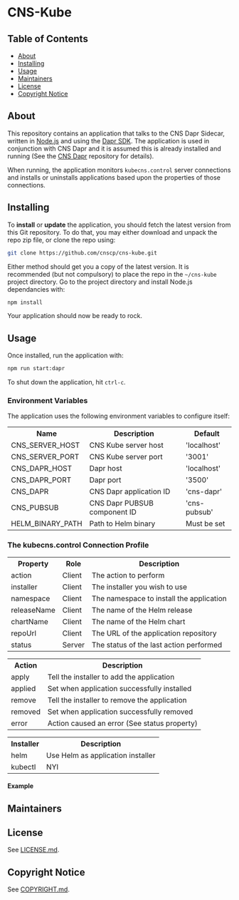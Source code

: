 # CNS-Kube

## Table of Contents

- [About](#about)
- [Installing](#installing)
- [Usage](#usage)
- [Maintainers](#maintainers)
- [License](#license)
- [Copyright Notice](#copyright-notice)

## About

This repository contains an application that talks to the CNS Dapr Sidecar, written in [Node.js](https://nodejs.org/en/about) and using the [Dapr SDK](https://docs.dapr.io/developing-applications/sdks/js/). The application is used in conjunction with CNS Dapr and it is assumed this is already installed and running (See the [CNS Dapr](https://github.com/CNSCP/cns-dapr) repository for details).

When running, the application monitors `kubecns.control` server connections and installs or uninstalls applications based upon the properties of those connections.

## Installing

To **install** or **update** the application, you should fetch the latest version from this Git repository. To do that, you may either download and unpack the repo zip file, or clone the repo using:

```sh
git clone https://github.com/cnscp/cns-kube.git
```

Either method should get you a copy of the latest version. It is recommended (but not compulsory) to place the repo in the `~/cns-kube` project directory. Go to the project directory and install Node.js dependancies with:

```sh
npm install
```

Your application should now be ready to rock.

## Usage

Once installed, run the application with:

```sh
npm run start:dapr
```

To shut down the application, hit `ctrl-c`.

### Environment Variables

The application uses the following environment variables to configure itself:

<table>
  <tr><th>Name</th><th>Description</th><th>Default</th></tr>
  <tr><td>CNS_SERVER_HOST</td><td>CNS Kube server host</td><td>'localhost'</td></tr>
  <tr><td>CNS_SERVER_PORT</td><td>CNS Kube server port</td><td>'3001'</td></tr>
  <tr><td>CNS_DAPR_HOST</td><td>Dapr host</td><td>'localhost'</td></tr>
  <tr><td>CNS_DAPR_PORT</td><td>Dapr port</td><td>'3500'</td></tr>
  <tr><td>CNS_DAPR</td><td>CNS Dapr application ID</td><td>'cns-dapr'</td></tr>
  <tr><td>CNS_PUBSUB</td><td>CNS Dapr PUBSUB component ID</td><td>'cns-pubsub'</td></tr>
  <tr><td>HELM_BINARY_PATH</td><td>Path to Helm binary</td><td>Must be set</td></tr>
</table>

### The kubecns.control Connection Profile

<table>
  <tr><th>Property</th><th>Role</th><th>Description</th></tr>
  <tr><td>action</td><td>Client</td><td>The action to perform</td></tr>
  <tr><td>installer</td><td>Client</td><td>The installer you wish to use</td></tr>
  <tr><td>namespace</td><td>Client</td><td>The namespace to install the application</td></tr>
  <tr><td>releaseName</td><td>Client</td><td>The name of the Helm release</td></tr>
  <tr><td>chartName</td><td>Client</td><td>The name of the Helm chart</td></tr>
  <tr><td>repoUrl</td><td>Client</td><td>The URL of the application repository</td></tr>
  <tr><td>status</td><td>Server</td><td>The status of the last action performed</td></tr>
</table>

<table>
  <tr><th>Action</th><th>Description</th></tr>
  <tr><td>apply</td><td>Tell the installer to add the application</td></tr>
  <tr><td>applied</td><td>Set when application successfully installed</td></tr>
  <tr><td>remove</td><td>Tell the installer to remove the application</td></tr>
  <tr><td>removed</td><td>Set when application successfully removed</td></tr>
  <tr><td>error</td><td>Action caused an error (See status property)</td></tr>
</table>

<table>
  <tr><th>Installer</th><th>Description</th></tr>
  <tr><td>helm</td><td>Use Helm as application installer</td></tr>
  <tr><td>kubectl</td><td>NYI</td></tr>
</table>

#### Example



## Maintainers

## License

See [LICENSE.md](./LICENSE.md).

## Copyright Notice

See [COPYRIGHT.md](./COPYRIGHT.md).
